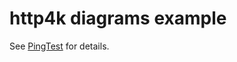 # http4k diagrams example

See [PingTest](sequence-diagrams/src/test/kotlin/org/example/PingTest.kt) for details.
